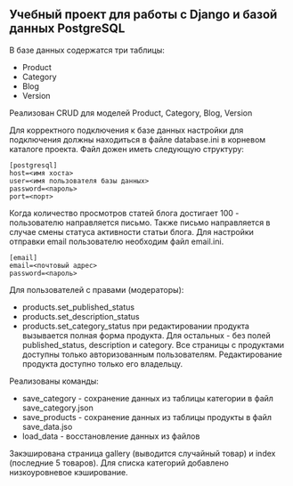 ## Учебный проект для работы с Django и базой данных PostgreSQL

В базе данных содержатся три таблицы:

* Product
* Category
* Blog
* Version

Реализован CRUD для моделей Product, Category, Blog, Version

Для корректного подключения к базе данных настройки для подключения должны находиться в файле database.ini в корневом каталоге проекта. Файл дожен иметь следующую структуру:

    [postgresql]
    host=<имя хоста>
    user=<имя пользователя базы данных>
    password=<пароль>
    port=<порт>

Когда количество просмотров статей блога достигает 100 - пользователю направляется письмо. Также письмо направляется в случае смены статуса активности статьи блога.
Для настройки отправки email пользователю необходим файл email.ini.

    [email]
    email=<почтовый адрес>
    password=<пароль>
Для пользователей с правами (модераторы):
*   products.set_published_status
*   products.set_description_status
*   products.set_category_status
при редактировании продукта вызывается полная форма продукта. Для остальных - без полей published_status, description и category.
Все страницы с продуктами доступны только авторизованным пользователям.
Редактирование продукта доступно только его владельцу.

Реализованы команды:
* save_category - сохранение данных из таблицы категории в файл save_category.json
* save_products - сохранение данных из таблицы продукты в файл save_data.jso
* load_data - восстановление данных из файлов


Закэширована страница gallery (выводится случайный товар) и index (последние 5 товаров).
Для списка категорий добавлено низкоуровневое кэширование.